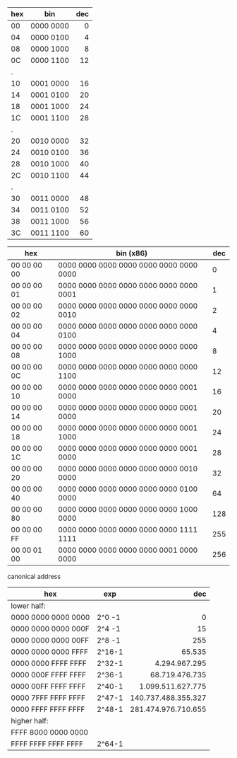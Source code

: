

hex| bin       | dec
---|-----------|---:
00 | 0000 0000 |  0
04 | 0000 0100 |  4
08 | 0000 1000 |  8
0C | 0000 1100 | 12
.  |           |
10 | 0001 0000 | 16
14 | 0001 0100 | 20
18 | 0001 1000 | 24
1C | 0001 1100 | 28
.  |           |
20 | 0010 0000 | 32
24 | 0010 0100 | 36
28 | 0010 1000 | 40
2C | 0010 1100 | 44
.  |           |
30 | 0011 0000 | 48
34 | 0011 0100 | 52
38 | 0011 1000 | 56
3C | 0011 1100 | 60




hex         | bin (x86)                                | dec
------------|------------------------------------------|-----
00 00 00 00 | 0000 0000 0000 0000  0000 0000 0000 0000 | 0
00 00 00 01 | 0000 0000 0000 0000  0000 0000 0000 0001 | 1
00 00 00 02 | 0000 0000 0000 0000  0000 0000 0000 0010 | 2
00 00 00 04 | 0000 0000 0000 0000  0000 0000 0000 0100 | 4
00 00 00 08 | 0000 0000 0000 0000  0000 0000 0000 1000 | 8
00 00 00 0C | 0000 0000 0000 0000  0000 0000 0000 1100 | 12
00 00 00 10 | 0000 0000 0000 0000  0000 0000 0001 0000 | 16
00 00 00 14 | 0000 0000 0000 0000  0000 0000 0001 0000 | 20
00 00 00 18 | 0000 0000 0000 0000  0000 0000 0001 1000 | 24
00 00 00 1C | 0000 0000 0000 0000  0000 0000 0001 0000 | 28
00 00 00 20 | 0000 0000 0000 0000  0000 0000 0010 0000 | 32
00 00 00 40 | 0000 0000 0000 0000  0000 0000 0100 0000 | 64
00 00 00 80 | 0000 0000 0000 0000  0000 0000 1000 0000 | 128
00 00 00 FF | 0000 0000 0000 0000  0000 0000 1111 1111 | 255
00 00 01 00 | 0000 0000 0000 0000  0000 0001 0000 0000 | 256


canonical address

hex                 | exp     | dec
--------------------|---------|-------------------------:
lower half:         |         |
0000 0000 0000 0000 | 2^0 -1  |                         0
0000 0000 0000 000F | 2^4 -1  |                        15
0000 0000 0000 00FF | 2^8 -1  |                       255
0000 0000 0000 FFFF | 2^16-1  |                    ‭65.535‬
0000 0000 FFFF FFFF | 2^32-1  |             4.294.967.295‬
0000 000F FFFF FFFF | 2^36-1  |            68.719.476.735
0000 00FF FFFF FFFF | 2^40-1  |         ‭1.099.511.627.775‬
0000 7FFF FFFF FFFF | 2^47-1  |       ‭140.737.488.355.327‬
0000 FFFF FFFF FFFF | 2^48-1  |       ‭281.474.976.710.655‬
higher half:        |         |
FFFF 8000 0000 0000 |         |
FFFF FFFF FFFF FFFF | 2^64-1  |
